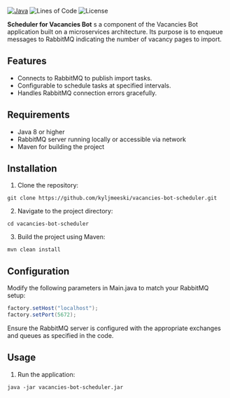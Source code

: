[![Java](https://img.shields.io/badge/Java-8%2B-orange)](https://www.oracle.com/java/)
![Lines of Code](https://img.shields.io/badge/lines_of_code-276-green)
![License](https://img.shields.io/badge/license-MIT-blue)

**Scheduler for Vacancies Bot** s a component of the Vacancies Bot application built on a microservices architecture. Its purpose is to enqueue messages to RabbitMQ indicating the number of vacancy pages to import.

## Features
- Connects to RabbitMQ to publish import tasks.
- Configurable to schedule tasks at specified intervals.
- Handles RabbitMQ connection errors gracefully.

## Requirements
- Java 8 or higher 
- RabbitMQ server running locally or accessible via network 
- Maven for building the project

## Installation
1. Clone the repository:
```shell
git clone https://github.com/kyljmeeski/vacancies-bot-scheduler.git
```
2. Navigate to the project directory:
```shell
cd vacancies-bot-scheduler 
```
3. Build the project using Maven:
```shell
mvn clean install
```

## Configuration
Modify the following parameters in Main.java to match your RabbitMQ setup:
```java
factory.setHost("localhost");
factory.setPort(5672);
```
Ensure the RabbitMQ server is configured with the appropriate exchanges and queues as specified in the code.

## Usage
1. Run the application:
```shell
java -jar vacancies-bot-scheduler.jar
```

